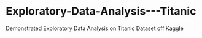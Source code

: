 # Exploratory-Data-Analysis---Titanic
Demonstrated Exploratory Data Analysis on Titanic Dataset off Kaggle
